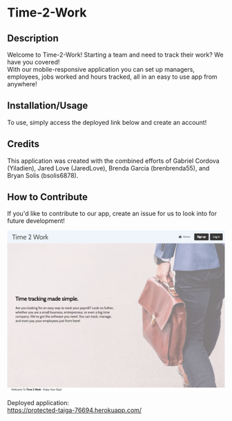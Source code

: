 # Time-2-Work

## Description

Welcome to Time-2-Work! Starting a team and need to track their work? We have you covered!</br>
With our mobile-responsive application you can set up managers, employees, jobs worked and hours tracked, all in an easy to use app from anywhere!

## Installation/Usage

To use, simply access the deployed link below and create an account!

## Credits

This application was created with the combined efforts of Gabriel Cordova (Yiladien), Jared Love (JaredLove), Brenda Garcia (brenbrenda55), and Bryan Solis (bsolis6878).

## How to Contribute

If you'd like to contribute to our app, create an issue for us to look into for future development!

![](./website.jpeg)</br>

Deployed application:</br>
https://protected-taiga-76694.herokuapp.com/
